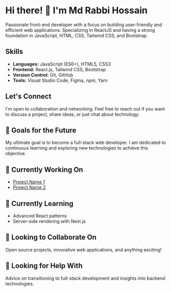 # Hi there! 👋 I'm Md Rabbi Hossain

Passionate front-end developer with a focus on building user-friendly and efficient web applications. Specializing in ReactJS and having a strong foundation in JavaScript, HTML, CSS, Tailwind CSS, and Bootstrap.

## Skills
- **Languages:** JavaScript (ES6+), HTML5, CSS3
- **Frontend:** React.js, Tailwind CSS, Bootstrap
- **Version Control:** Git, GitHub
- **Tools:** Visual Studio Code, Figma, npm, Yarn

## Let's Connect
I'm open to collaboration and networking. Feel free to reach out if you want to discuss a project, share ideas, or just chat about technology.

## 🎯 Goals for the Future
My ultimate goal is to become a full-stack web developer. I am dedicated to continuous learning and exploring new technologies to achieve this objective.

## 🔭 Currently Working On
- [Project Name 1](link-to-repo)
- [Project Name 2](link-to-repo)

## 🌱 Currently Learning
- Advanced React patterns
- Server-side rendering with Next.js

## 👯 Looking to Collaborate On
Open source projects, innovative web applications, and anything exciting!

## 🤔 Looking for Help With
Advice on transitioning to full-stack development and insights into backend technologies.
